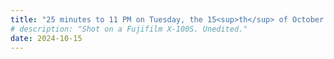 ```yaml
---
title: "25 minutes to 11 PM on Tuesday, the 15<sup>th</sup> of October 2024"
# description: "Shot on a Fujifilm X-100S. Unedited."
date: 2024-10-15
---
```

